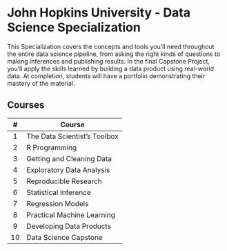 # John Hopkins University - Data Science Specialization

This Specialization covers the concepts and tools you'll need throughout the entire data science pipeline, from asking the right kinds of questions to making inferences and publishing results. In the final Capstone Project, you’ll apply the skills learned by building a data product using real-world data. At completion, students will have a portfolio demonstrating their mastery of the material.

## Courses
| #   | Course        | 
| :-: |-------------|
| 1   |The Data Scientist’s Toolbox| 
| 2   | R Programming |   
| 3   | Getting and Cleaning Data |
| 4   | Exploratory Data Analysis |
|5    |  Reproducible Research |
|6|Statistical Inference|
|7|Regression Models|
|8|Practical Machine Learning|
|9|Developing Data Products|
|10|Data Science Capstone|






